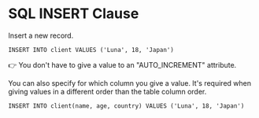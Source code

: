 # SQL INSERT Clause

<div class="row row-cols-md-2"><div>

Insert a new record.

```sql!
INSERT INTO client VALUES ('Luna', 18, 'Japan')
```

👉 You don't have to give a value to an "AUTO_INCREMENT" attribute.

</div><div>

You can also specify for which column you give a value. It's required when giving values in a different order than the table column order.

```sql!
INSERT INTO client(name, age, country) VALUES ('Luna', 18, 'Japan')
```
</div></div>